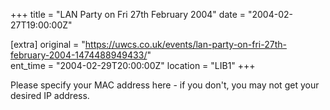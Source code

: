 +++
title = "LAN Party on Fri 27th February 2004"
date = "2004-02-27T19:00:00Z"

[extra]
original = "https://uwcs.co.uk/events/lan-party-on-fri-27th-february-2004-1474488949433/"    
ent_time = "2004-02-29T20:00:00Z"
location = "LIB1"
+++

Please specify your MAC address here - if you don't, you may not get your desired IP address.

